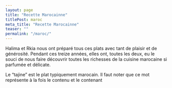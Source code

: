 ```yaml
---
layout: page
title: "Recette Marocainne"
titlePost: maroc
meta_title: "Recette Marocainne"
teaser: ""
permalink: "/maroc/"
---
```

Halima et Rkia nous ont préparé tous ces plats avec tant de plaisir et de générosité. Pendant ces treize années, elles ont, toutes les deux, eu le souci de nous faire découvrir toutes les richesses de la cuisine marocaine si parfumée et délicate.

Le “tajine” est le plat typiquement marocain. Il faut noter que ce mot représente à la fois le contenu et le contenant
